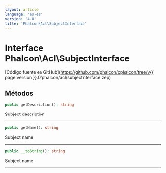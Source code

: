 ```yaml
---
layout: article
language: 'es-es'
version: '4.0'
title: 'Phalcon\Acl\SubjectInterface'
---
```

# Interface **Phalcon\Acl\SubjectInterface**

[Código fuente en GitHub](https://github.com/phalcon/cphalcon/tree/v{{ page.version }}.0/phalcon/acl/subjectinterface.zep)

## Métodos

```php
public getDescription(): string
```

Subject description

* * *

```php
public getName(): string
```

Subject name

* * *

```php
public __toString(): string
```

Subject name

* * *